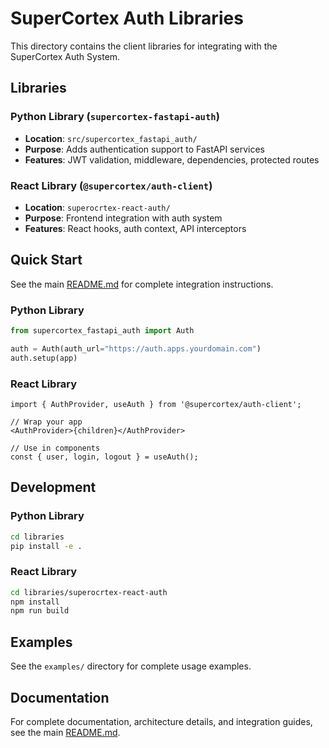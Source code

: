 # SuperCortex Auth Libraries

This directory contains the client libraries for integrating with the SuperCortex Auth System.

## Libraries

### Python Library (`supercortex-fastapi-auth`)
- **Location**: `src/supercortex_fastapi_auth/`
- **Purpose**: Adds authentication support to FastAPI services
- **Features**: JWT validation, middleware, dependencies, protected routes

### React Library (`@supercortex/auth-client`)
- **Location**: `superocrtex-react-auth/`
- **Purpose**: Frontend integration with auth system
- **Features**: React hooks, auth context, API interceptors

## Quick Start

See the main [README.md](../README.md) for complete integration instructions.

### Python Library
```python
from supercortex_fastapi_auth import Auth

auth = Auth(auth_url="https://auth.apps.yourdomain.com")
auth.setup(app)
```

### React Library
```tsx
import { AuthProvider, useAuth } from '@supercortex/auth-client';

// Wrap your app
<AuthProvider>{children}</AuthProvider>

// Use in components
const { user, login, logout } = useAuth();
```

## Development

### Python Library
```bash
cd libraries
pip install -e .
```

### React Library
```bash
cd libraries/superocrtex-react-auth
npm install
npm run build
```

## Examples

See the `examples/` directory for complete usage examples.

## Documentation

For complete documentation, architecture details, and integration guides, see the main [README.md](../README.md). 